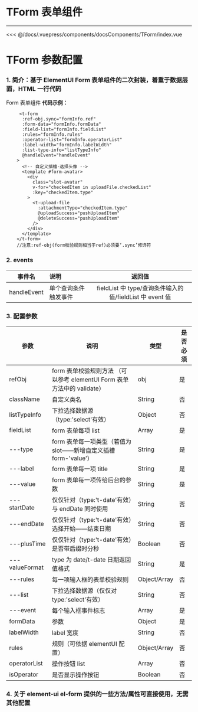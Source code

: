 # TForm 表单组件

---

<common-code-format>
  <docsComponents-TForm-index slot="source"></docsComponents-TForm-index>
  <<< @/docs/.vuepress/components/docsComponents/TForm/index.vue
</common-code-format>

# TForm 参数配置

### 1. 简介：基于 ElementUI Form 表单组件的二次封装，着重于数据层面，HTML 一行代码

Form 表单组件
**代码示例：**

```
     <t-form
      :ref-obj.sync="formInfo.ref"
      :form-data="formInfo.formData"
      :field-list="formInfo.fieldList"
      :rules="formInfo.rules"
      :operator-list="formInfo.operatorList"
      :label-width="formInfo.labelWidth"
      :list-type-info="listTypeInfo"
      @handleEvent="handleEvent"
    >
      <!-- 自定义插槽-选择头像 -->
      <template #form-avatar>
        <div
          class="slot-avatar"
          v-for="checkedItem in uploadFile.checkedList"
          :key="checkedItem.type"
        >
          <t-upload-file
            :attachmentType="checkedItem.type"
            @uploadSuccess="pushUploadItem"
            @deleteSuccess="pushUploadItem"
          />
        </div>
      </template>
    </t-form>
    //注意:ref-obj(form校验规则相当于ref)必须要‘.sync’修饰符
```

### 2. events

|   事件名    | 说明                 |                          返回值                          |
| :---------: | :------------------- | :------------------------------------------------------: |
| handleEvent | 单个查询条件触发事件 | fieldList 中 type/查询条件输入的值/fieldList 中 event 值 |

### 3. 配置参数

| 参数           | 说明                                                                    | 类型         | 是否必须 |
| -------------- | ----------------------------------------------------------------------- | ------------ | -------- |
| refObj         | form 表单校验规则方法 （可以参考 elementUI Form 表单方法中的 validate） | obj          | 是       |
| className      | 自定义类名                                                              | String       | 否       |
| listTypeInfo   | 下拉选择数据源（type:'select'有效）                                     | Object       | 否       |
| fieldList      | form 表单每项 list                                                      | Array        | 是       |
| ---type        | form 表单每一项类型（若值为 slot——新增自定义插槽 form-'value')          | String       | 是       |
| ---label       | form 表单每一项 title                                                   | String       | 是       |
| ---value       | form 表单每一项传给后台的参数                                           | String       | 是       |
| ---startDate   | 仅仅针对（type:'t-date'有效）与 endDate 同时使用                        | String       | 否       |
| ---endDate     | 仅仅针对（type:'t-date'有效）选择开始——结束日期                         | String       | 否       |
| ---plusTime    | 仅仅针对（type:'t-date'有效）是否带后缀时分秒                           | Boolean      | 否       |
| ---valueFormat | type 为 date/t-date 日期返回值格式                                      | String       | 是       |
| ---rules       | 每一项输入框的表单校验规则                                              | Object/Array | 否       |
| ---list        | 下拉选择数据源（仅仅对 type:'select'有效）                              | String       | 否       |
| ---event       | 每个输入框事件标志                                                      | Array        | 是       |
| formData       | 参数                                                                    | Object       | 是       |
| labelWidth     | label 宽度                                                              | String       | 否       |
| rules          | 规则（可依据 elementUI 配置）                                           | Object/Array | 否       |
| operatorList   | 操作按钮 list                                                           | Array        | 否       |
| isOperator     | 是否显示操作按钮                                                        | Boolean      | 否       |

### 4. 关于 element-ui el-form 提供的一些方法/属性可直接使用，无需其他配置

